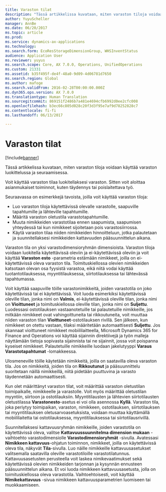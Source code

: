 ```yaml
---
title: Varaston tilat
description: "Tässä artikkelissa kuvataan, miten varaston tiloja voidaan käyttää varaston luokittelussa ja seuraamisessa."
author: YuyuScheller
manager: AnnBe
ms.date: 06/20/2017
ms.topic: article
ms.prod: 
ms.service: dynamics-ax-applications
ms.technology: 
ms.search.form: EcoResStorageDimensionGroup, WHSInventStatus
audience: Application User
ms.reviewer: yuyus
ms.search.scope: Core, AX 7.0.0, Operations, UnifiedOperations
ms.custom: 21331
ms.assetid: b35f495f-de4f-48a0-9d09-4d06781d7650
ms.search.region: Global
ms.author: mafoge
ms.search.validFrom: 2016-02-28T00:00:00.000Z
ms.dyn365.ops.version: AX 7.0.0
ms.translationtype: Human Translation
ms.sourcegitcommit: 869151f2486b7a481e4694cfb6992d0ee2cfc008
ms.openlocfilehash: b3ec66c805d028c20f3d3f95e7af9d78252828c7
ms.contentlocale: fi-fi
ms.lasthandoff: 06/13/2017

---
```


# <a name="inventory-statuses"></a>Varaston tilat

[!include[banner](../includes/banner.md)]


Tässä artikkelissa kuvataan, miten varaston tiloja voidaan käyttää varaston luokittelussa ja seuraamisessa.

Voit käyttää varaston tilaa luokitellaksesi varaston. Sitten voit aloittaa asianmukaiset toiminnot, kuten täydennys tai poislaitettava työ. 

Seuraavassa on esimerkkejä tavoista, joilla voit käyttää varaston tiloja:

-   Luo varaston tiloja käytettävissä olevalle varastolle, saapuville tapahtumille ja lähteville tapahtumille.
-   Määritä varaston oletustila varastotapahtumille.
-   Muuta nimikkeiden varastotilaa ennen saapumista, saapumisen yhteydessä tai kun nimikkeet sijoitetaan pois varastosiirrossa.
-   Käytä varaston tilaa niiden nimikkeiden hinnoitteluun, jotka palautetaan ja suunnitellaksesi nimikkeiden kattavuuden pääsuunnittelun aikana.

Varaston tila on yksi varastodimensioryhmän dimensioista. Varaston tiloja voidaan luokitella käytettävissä oleviin ja ei-käytettävissä oleviin ja voit käyttää **Varaston esto** -parametria estämään nimikkeet, joilla on ei-käytettävissä oleva varaston tila. Toimituskiellossa olevien nimikkeiden katsotaan olevan osa fyysistä varastoa, eikä niitä vodai käyttää tuotantotilauksessa, myyntitilauksessa, siirtotilauksessa tai lähtevässä tapahtumassa. 

Voit käyttää saapuville töille varastonimikkeitä, joiden varastotila on joko käytettävissä tai ei käytettävissä. Voit luoda esimerkiksi käytettävissä oleville tilan, jonka nimi on **Valmis**, ei-käytettävissä oleville tilan, jonka nimi on **Vioittuneet** ja toimituskiellossa oleville tilan, jonka nimi on **Suljettu**. Luodessasi ostotilauksen vastaanotetuille tai palautetuille nimikkeille, jos mitkään nimikkeet ovat vahingoittuneita tai rikkoutuneita, voit muuttaa niiden varaston tilan **Vioittuneet**-ostotilauksen rivillä. Sen jälkeen, kun nimikkeet on otettu vastaan, tilaksi määritetään automaattisesti **Suljettu**. Jos skannaat vioittuneet nimikkeet mobiililaitteella, Microsoft Dynamics 365 for Finance and Operations voi käyttää sijainnin direktiivejä ja työn malleja näyttämään tietoja sopivasta sijainnista tai ne sijainnit, jossa voit poispanna kyseiset nimikkeet. Palautetuille nimikkeille luodaan jakelutyyppi **Varaus** **Varastotapahtumat** -lomakkeessa. 

Ulosmeneville töille käytetään nimikkeitä, joilla on saatavilla oleva varaston tila. Jos on nimikkeitä, joiden tila on **Rikkoutunut** ja pääsuunnittelu suoritetaan näillä nimikkeillä, niitä pidetään puuttuvina ja varasto täydennetään automaattisesti. 

Kun olet määrittänyt varaston tilat, voit määrittää varaston oletustilan toimipaikalle, nimikkeelle ja varastolle. Voit myös määrittää oletustilan myyntiin, siirtoon ja ostotilauksiin. Myyntitilausten ja lähtevien siirtotilausten oletustilassa **Varastonesto**-asetus ei voi olla asennossa **Kyllä**. Varaston tila, joka periytyy toimipaikan, varaston, nimikkeen, ostotilauksen, siirtotilauksen tai myyntitilauksen oletusarvoasetuksista, voidaan muuttaa käyttämällä mobiililaitetta tai ostotilauksessa, myyntitilauksessa tai siirtotilausrivillä. 

Suunnitellaksesi kattavuusryhmän nimikkeille, joiden varastotila on käytettävissä oleva, valitse **Kattavuussuunnitelma dimension mukaan** -vaihtoehto varastodimensiolle **Varastodimensioryhmät** -sivulla. Avatessasi **Nimikkeen kattavuus**-ohjatun toiminnon, nimikkeet, joilla on käytettävissä oleva tila, näkyvät **Tila**-sivulla. Luo näille nimikkeille kattavuusasetukset valitsemalla saatavilla oleville varastotiloille varastotilatunnus. Kattavuusasetusten perusteella voit laskea nimikevaatimukset sekä käytettävissä olevien nimikkeiden tarjonnan ja kysynnän ennusteen pääsuunnittelun aikana. Et voi luoda nimikkeen kattavuusasetusta, jolla on toimituskiellossa oleva varastotila. Vaihtoehtoisesti, voit käyttää **Nimikekattavuus** -sivua nimikkeen kattavuusparametrien luomiseen tai muokkaamiseen.




